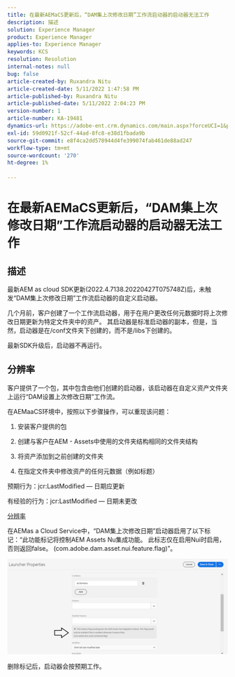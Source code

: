 ```yaml
---
title: 在最新AEMaCS更新后，“DAM集上次修改日期”工作流启动器的启动器无法工作
description: 描述
solution: Experience Manager
product: Experience Manager
applies-to: Experience Manager
keywords: KCS
resolution: Resolution
internal-notes: null
bug: false
article-created-by: Ruxandra Nitu
article-created-date: 5/11/2022 1:47:58 PM
article-published-by: Ruxandra Nitu
article-published-date: 5/11/2022 2:04:23 PM
version-number: 1
article-number: KA-19481
dynamics-url: https://adobe-ent.crm.dynamics.com/main.aspx?forceUCI=1&pagetype=entityrecord&etn=knowledgearticle&id=b0baf6f2-30d1-ec11-a7b5-00224809ccc2
exl-id: 59d0921f-52cf-44ad-8fc8-e38d1fbada9b
source-git-commit: e8f4ca2dd578944d4fe399074fab461de88ad247
workflow-type: tm+mt
source-wordcount: '270'
ht-degree: 1%

---
```


# 在最新AEMaCS更新后，“DAM集上次修改日期”工作流启动器的启动器无法工作

## 描述


最新AEM as cloud SDK更新(2022.4.7138.20220427T075748Z)后，未触发“DAM集上次修改日期”工作流启动器的自定义启动器。

几个月前，客户创建了一个工作流启动器，用于在用户更改任何元数据时将上次修改日期更新为特定文件夹中的资产。
其启动器是标准启动器的副本，但是，当然，启动器是在/conf文件夹下创建的，而不是/libs下创建的。

最新SDK升级后，启动器不再运行。


## 分辨率


客户提供了一个包，其中包含由他们创建的启动器，该启动器在自定义资产文件夹上运行“DAM设置上次修改日期”工作流。

在AEMaaCS环境中，按照以下步骤操作，可以重现该问题：

1. 安装客户提供的包

2. 创建与客户在AEM - Assets中使用的文件夹结构相同的文件夹结构

3. 将资产添加到之前创建的文件夹

4. 在指定文件夹中修改资产的任何元数据（例如标题）

预期行为：jcr:LastModified — 日期应更新

有经验的行为：jcr:LastModified — 日期未更改



<u>分辨率</u>

在AEMas a Cloud Service中，“DAM集上次修改日期”启动器启用了以下标记：“此功能标记将控制AEM Assets Nu集成功能。 此标志仅在启用Nui时启用，否则返回false。 (com.adobe.dam.asset.nui.feature.flag)”。

![](assets/f0aaf60a-33d1-ec11-a7b5-00224809ccc2.png)

删除标记后，启动器会按预期工作。
